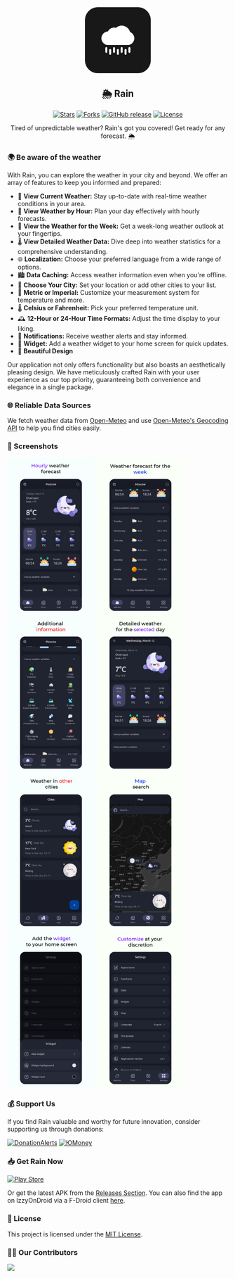 <div align='center'>
    <img src='/readme/icon.png' width='150'/>
    <h2>🌦️ Rain</h2>
</div>

<p align='center'>
    <p align='center'>
        <a href='https://github.com/darkmoonight/Rain/stargazers'><img alt='Stars' src='https://img.shields.io/github/stars/darkmoonight/Rain?color=abc0d3'/></a>
        <a href='https://github.com/darkmoonight/Rain/forks'><img alt='Forks' src='https://img.shields.io/github/forks/darkmoonight/Rain?color=abc0d3'/></a>
        <a href='https://github.com/darkmoonight/Rain/releases'><img alt='GitHub release' src='https://img.shields.io/github/v/release/darkmoonight/Rain?color=abc0d3'/></a>
        <a href='https://github.com/darkmoonight/Rain/blob/main/LICENSE'><img alt='License' src='https://img.shields.io/github/license/darkmoonight/Rain?color=abc0d3'/></a>
    </p>
</p>

<p align='center'> Tired of unpredictable weather? Rain's got you covered! Get ready for any forecast. 🌦️ </p>

### 🌍 Be aware of the weather

With Rain, you can explore the weather in your city and beyond. We offer an array of features to keep you informed and prepared:

- 🌟 **View Current Weather:** Stay up-to-date with real-time weather conditions in your area.
- 🌅 **View Weather by Hour:** Plan your day effectively with hourly forecasts.
- 📆 **View the Weather for the Week:** Get a week-long weather outlook at your fingertips.
- 🌡️ **View Detailed Weather Data:** Dive deep into weather statistics for a comprehensive understanding.
- 🌐 **Localization:** Choose your preferred language from a wide range of options.
- 🏙️ **Data Caching:** Access weather information even when you're offline.
- 🌆 **Choose Your City:** Set your location or add other cities to your list.
- 🧮 **Metric or Imperial:** Customize your measurement system for temperature and more.
- 🌡️ **Celsius or Fahrenheit:** Pick your preferred temperature unit.
- 🕰️ **12-Hour or 24-Hour Time Formats:** Adjust the time display to your liking.
- 🔔 **Notifications:** Receive weather alerts and stay informed.
- 🧩 **Widget:** Add a weather widget to your home screen for quick updates.
- 🎨 **Beautiful Design**

Our application not only offers functionality but also boasts an aesthetically pleasing design. We have meticulously crafted Rain with your user experience as our top priority, guaranteeing both convenience and elegance in a single package.

### 🌐 Reliable Data Sources

We fetch weather data from [Open-Meteo](https://open-meteo.com/en/docs) and use [Open-Meteo's Geocoding API](https://open-meteo.com/en/docs/geocoding-api) to help you find cities easily.

### 📸 Screenshots

<img src='/readme/1.png' width='200'/> <img src='/readme/2.png' width='200'/> <img src='/readme/3.png' width='200'/> <img src='/readme/4.png' width='200'/> <img src='/readme/5.png' width='200'/> <img src='/readme/6.png' width='200'/> <img src='/readme/7.png' width='200'/> <img src='/readme/8.png' width='200'/>

### 💰 Support Us

If you find Rain valuable and worthy for future innovation, consider supporting us through donations:

[![DonationAlerts](https://img.shields.io/badge/DonationAlerts-orange?style=for-the-badge)](https://www.donationalerts.com/r/darkmoonight)
[![ЮMoney](https://img.shields.io/badge/ЮMoney-violet?style=for-the-badge)](https://yoomoney.ru/to/4100117672775961)

### 📥 Get Rain Now

[![Play Store](https://img.shields.io/badge/Google_Play-414141?style=for-the-badge&logo=google-play&logoColor=white)](https://play.google.com/store/apps/details?id=com.yoshi.rain)

Or get the latest APK from the [Releases Section](https://github.com/DarkMooNight/Rain/releases/latest). You can also find the app on IzzyOnDroid via a F-Droid client [here](https://apt.izzysoft.de/fdroid/index/apk/com.yoshi.rain).

### 📃 License

This project is licensed under the [MIT License](./LICENSE).

### 👨‍💻 Our Contributors

<a href='https://github.com/darkmoonight/Rain/graphs/contributors'>
    <img src='https://contrib.rocks/image?repo=darkmoonight/Rain' />
</a>

